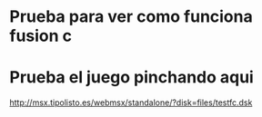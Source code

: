 # Prueba para ver como funciona fusion c
# Prueba el juego pinchando aqui

http://msx.tipolisto.es/webmsx/standalone/?disk=files/testfc.dsk